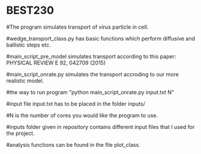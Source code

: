 # BEST230
#The program simulates transport of virus particle in cell.

#wedge_transport_class.py has basic functions which perform diffusive and ballistic steps etc.
 
#main_script_pre_model simulates transport according to this paper: PHYSICAL REVIEW E 92, 042709 (2015) 

#main_script_onrate.py simulates the transport accroding to our more realistic model.

#the way to run program "python main_script_onrate.py input.txt N"

#input file input.txt has to be placed in the folder inputs/

#N is the number of cores you would like the program to use.

#inputs folder given in repository contains different input files that I used for the project.

#analysis functions can be found in the file plot_class.
